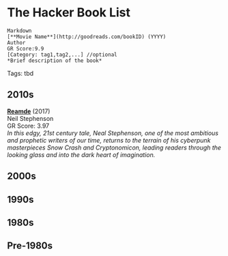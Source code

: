 # The Hacker Book List


```
Markdown
[**Movie Name**](http://goodreads.com/bookID) (YYYY)  
Author  
GR Score:9.9   
[Category: tag1,tag2,...] //optional  
*Brief description of the book*    
```

Tags: tbd


## 2010s
[**Reamde**](https://www.goodreads.com/book/show/10552338-reamde) (2017)  
Neil Stephenson  
GR Score: 3.97  
*In this edgy, 21st century tale, Neal Stephenson, one of the most ambitious and prophetic writers of our time, returns to the terrain of his cyberpunk masterpieces Snow Crash and Cryptonomicon, leading readers through the looking glass and into the dark heart of imagination.*

## 2000s

## 1990s


## 1980s


## Pre-1980s
